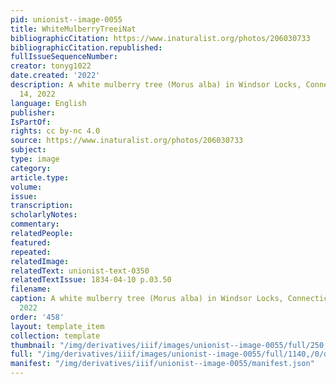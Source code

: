 ```yaml
---
pid: unionist--image-0055
title: WhiteMulberryTreeiNat
bibliographicCitation: https://www.inaturalist.org/photos/206030733
bibliographicCitation.republished: 
fullIssueSequenceNumber: 
creator: tonyg1022
date.created: '2022'
description: A white mulberry tree (Morus alba) in Windsor Locks, Connecticut, June
  14, 2022
language: English
publisher: 
IsPartOf: 
rights: cc by-nc 4.0
source: https://www.inaturalist.org/photos/206030733
subject: 
type: image
category: 
article.type: 
volume: 
issue: 
transcription: 
scholarlyNotes: 
commentary: 
relatedPeople: 
featured: 
repeated: 
relatedImage: 
relatedText: unionist-text-0350
relatedTextIssue: 1834-04-10 p.03.50
filename: 
caption: A white mulberry tree (Morus alba) in Windsor Locks, Connecticut, June 14,
  2022
order: '458'
layout: template_item
collection: template
thumbnail: "/img/derivatives/iiif/images/unionist--image-0055/full/250,/0/default.jpg"
full: "/img/derivatives/iiif/images/unionist--image-0055/full/1140,/0/default.jpg"
manifest: "/img/derivatives/iiif/unionist--image-0055/manifest.json"
---
```

